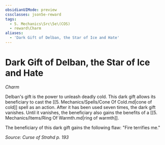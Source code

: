 ```yaml
---
obsidianUIMode: preview
cssclasses: json5e-reward
tags:
  - 5. Mechanics\Src\5e\(COS)
  - reward\Charm
aliases:
  - 'Dark Gift of Delban, the Star of Ice and Hate'
---
```

# Dark Gift of Delban, the Star of Ice and Hate
*Charm*  

Delban's gift is the power to unleash deadly cold. This dark gift allows its beneficiary to cast the [[5. Mechanics/Spells/Cone Of Cold.md\|cone of cold]] spell as an action. After it has been used seven times, the dark gift vanishes. Until it vanishes, the beneficiary also gains the benefits of a [[5. Mechanics/Items/Ring Of Warmth.md\|ring of warmth]].

The beneficiary of this dark gift gains the following flaw: "Fire terrifies me."

*Source: Curse of Strahd p. 193*
